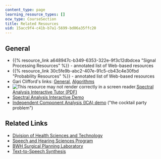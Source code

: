 ```yaml
---
content_type: page
learning_resource_types: []
ocw_type: CourseSection
title: Related Resources
uid: 15acc9f4-c41b-b7a1-5699-bd06a35ffc20
---
```


General
-------

*   {{% resource_link a648947c-b349-6353-322e-9f3c12dbdcea "Signal Processing Resources" %}} - annotated list of Web-based resources
*   {{% resource_link 30c5fe9b-abc2-407e-91c5-cb43c4e30fbd "Probability Resources" %}} - annotated list of Web-based resources
*   Gari Clifford's links: [General](http://www.mit.edu/~gari/teaching.html), [Algorithms](http://www.mit.edu/~gari/algos.html)
*   ![This resource may not render correctly in a screen reader.](/images/inacessible.gif)[Spectral Analysis Interactive Tutor (PDF)](ftp://ftp.ni.com/pub/devzone/LabVIEW_Spectral_Tutorial.pdf)
*   [Spectral Analysis Interactive Demo](http://web.mit.edu/6.555/www/applet/DFT.html)
*   [Independent Component Analysis (ICA) demo](http://www.cis.hut.fi/projects/ica/cocktail/cocktail_en.cgi) ("the cocktail party problem")

Related Links
-------------

*   [Division of Health Sciences and Technology](http://hst.mit.edu/)
*   [Speech and Hearing Sciences Program](http://web.mit.edu/shbt/)
*   [BWH Surgical Planning Laboratory](http://www.spl.harvard.edu/)
*   [Text-to-Speech Synthesis](http://www.alcatel-lucent.com/wps/portal/!ut/p/kcxml/04_Sj9SPykssy0xPLMnMz0vM0Y_QjzKLt4z3DADJmMU7xhu5mupHIgsZxDvCBXw98nNT9YOAEpHmQLWm7t76IfqR_vre-gEgk2Bi4UWpeSmpRfoFuaER5X5pHrmOiooAUl1hVw!!/delta/base64xml/L0lNN3VhQ1NXWUEhIS9JTmhBQ0lpRWlBaU13cUFBd0FxZ0FNQUEvNExFNVJPZ3JnSUEhLzdfQV81R0s!?decade=1960s&innovation=History%2FTimeline%2FTimeline_Innovation_000100.jsp)